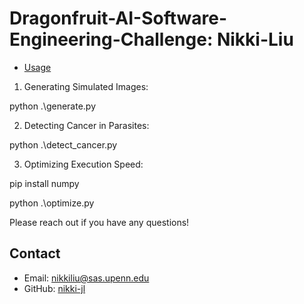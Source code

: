 # Dragonfruit-AI-Software-Engineering-Challenge: Nikki-Liu

- [Usage](#usage)
  
1. Generating Simulated Images:

python .\generate.py

2. Detecting Cancer in Parasites:

python .\detect_cancer.py

3. Optimizing Execution Speed:
   
pip install numpy

python .\optimize.py


Please reach out if you have any questions!
## Contact
- Email: nikkiliu@sas.upenn.edu
- GitHub: [nikki-jl](https://github.com/nikki-jl)

